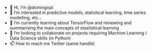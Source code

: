 - 👋 Hi, I’m @domingopt
- 👀 I’m interested in predictive models, statistical learning, time series modelling, etc...
- 🌱 I’m currently learning about TensorFlow and reviewing and summarising the main concepts of stastistical learning
- 💞️ I’m looking to collaborate on projects requiring Machine Learning / Data Science skills (in Python)
- 📫 How to reach me Twitter (same handle)

<!---
domingopt/domingopt is a ✨ special ✨ repository because its `README.md` (this file) appears on your GitHub profile.
You can click the Preview link to take a look at your changes.
--->
